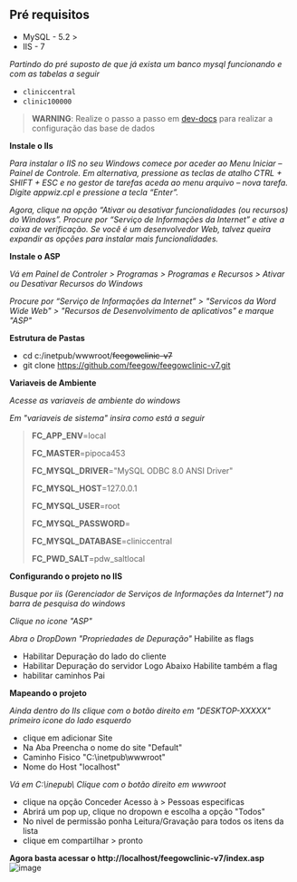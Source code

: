 ## Pré requisitos
- MySQL - 5.2 >
- IIS - 7

_Partindo do pré suposto de que já exista um banco mysql funcionando e com as tabelas a seguir_
- `cliniccentral` 
- `clinic100000`

> **WARNING**: Realize o passo a passo em [dev-docs](https://github.com/feegow/dev-docs/) para realizar a configuração das base de dados


 **Instale o IIs**
 
 _Para instalar o IIS no seu Windows comece por aceder ao Menu Iniciar – 
Painel de Controle._ 
_Em alternativa, pressione as teclas de atalho CTRL + SHIFT + ESC e no gestor de tarefas aceda ao menu arquivo – nova tarefa. Digite appwiz.cpl e pressione a tecla “Enter”._

_Agora, clique na opção “Ativar ou desativar funcionalidades (ou recursos) do Windows”. Procure por “Serviço de Informações da Internet” e ative a caixa de verificação._
_Se você é um desenvolvedor Web, talvez queira expandir as opções para instalar mais funcionalidades._

**Instale o ASP**

_Vá em Painel de Controler > Programas > Programas e Recursos > Ativar ou Desativar Recursos do Windows_

_Procure por “Serviço de Informações da Internet” > "Servicos da Word Wide Web" > "Recursos de Desenvolvimento de aplicativos" e marque "ASP"_

**Estrutura de Pastas**

- cd c:/inetpub/wwwroot/~~feegowclinic-v7~~
- git clone https://github.com/feegow/feegowclinic-v7.git

**Variaveis de Ambiente**

_Acesse as variaveis de ambiente do windows_ 

_Em "variaveis de sistema" insira como está a seguir_

>**FC_APP_ENV**=local
>
>**FC_MASTER**=pipoca453
>
>**FC_MYSQL_DRIVER**="MySQL ODBC 8.0 ANSI Driver"
>
>**FC_MYSQL_HOST**=127.0.0.1
>
>**FC_MYSQL_USER**=root
>
>**FC_MYSQL_PASSWORD**=
>
>**FC_MYSQL_DATABASE**=cliniccentral
>
>**FC_PWD_SALT**=pdw_saltlocal

**Configurando o projeto no IIS**

_Busque por iis (Gerenciador de Serviços de Informações da Internet”) na barra de pesquisa do windows_

_Clique no icone "ASP"_

_Abra o DropDown "Propriedades de Depuração"_
Habilite as flags
- Habilitar Depuração do lado do cliente
- Habilitar Depuração do servidor
Logo Abaixo Habilite também a flag
- habilitar caminhos Pai


**Mapeando o projeto**

_Ainda dentro do IIs clique com o botão direito em "DESKTOP-XXXXX" primeiro icone do lado esquerdo_
- clique em adicionar Site
- Na Aba Preencha o nome do site "Default"
- Caminho Fisico "C:\inetpub\wwwroot"
- Nome do Host "localhost"

 _Vá em C:\inepub\ Clique com o botão direito em wwwroot_ 
 - clique na opção Conceder Acesso à > Pessoas especificas 
 - Abrirá um pop up, clique no dropown e escolha a opção "Todos"
 - No nivel de permissão ponha Leitura/Gravação para todos os itens da lista
 - clique em compartilhar > pronto
 
 
**Agora basta acessar o http://localhost/feegowclinic-v7/index.asp**
![image](https://user-images.githubusercontent.com/23534036/166310928-e104104e-2823-49bd-a25d-d29e930408bd.png)

 

